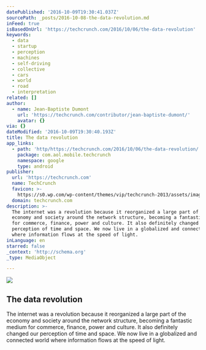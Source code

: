 ```yaml
---
datePublished: '2016-10-09T19:30:41.037Z'
sourcePath: _posts/2016-10-08-the-data-revolution.md
inFeed: true
isBasedOnUrl: 'https://techcrunch.com/2016/10/06/the-data-revolution'
keywords:
  - data
  - startup
  - perception
  - machines
  - self-driving
  - collective
  - cars
  - world
  - road
  - interpretation
related: []
author:
  - name: Jean-Baptiste Dumont
    url: 'https://techcrunch.com/contributor/jean-baptiste-dumont/'
    avatar: {}
via: {}
dateModified: '2016-10-09T19:30:40.193Z'
title: The data revolution
app_links:
  - path: 'http/https://techcrunch.com/2016/10/06/the-data-revolution/'
    package: com.aol.mobile.techcrunch
    namespace: google
    type: android
publisher:
  url: 'https://techcrunch.com'
  name: TechCrunch
  favicon: >-
    https://s0.wp.com/wp-content/themes/vip/techcrunch-2013/assets/images/favicon.ico
  domain: techcrunch.com
description: >-
  The internet was a revolution because it reorganized a large part of the
  economy and society around the network structure, becoming a fantastic medium
  for commerce, finance, power and culture. It also definitely changed our
  perception of time and space. We now live in a globalized and connected world
  where information flows at the speed of light.
inLanguage: en
starred: false
_context: 'http://schema.org'
_type: MediaObject

---
```

<article style=""><img src="https://imgflo.herokuapp.com/graph/2b2431f8e7ba7b0/cc857c92a4320bc732414c4ca5fb6c72/noop?input=https%3A%2F%2Ftctechcrunch2011.files.wordpress.com%2F2016%2F10%2F2-the-data-chain-3_no-logo.jpg%26h%3D827" /><h1>The data revolution</h1><p>The internet was a revolution because it reorganized a large part of the economy and society around the network structure, becoming a fantastic medium for commerce, finance, power and culture. It also definitely changed our perception of time and space. We now live in a globalized and connected world where information flows at the speed of light.</p></article>